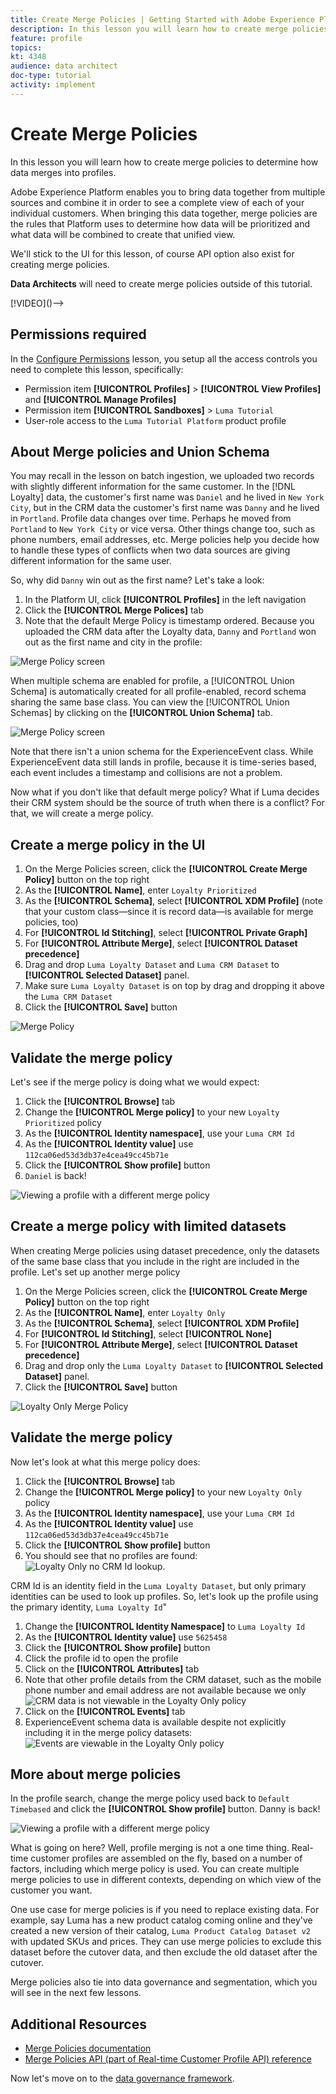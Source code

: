 ```yaml
---
title: Create Merge Policies | Getting Started with Adobe Experience Platform for Data Architects and Data Engineers
description: In this lesson you will learn how to create merge policies to determine how data merges into profiles. 
feature: profile
topics: 
kt: 4348
audience: data architect
doc-type: tutorial
activity: implement
---
```


# Create Merge Policies

In this lesson you will learn how to create merge policies to determine how data merges into profiles. 

Adobe Experience Platform enables you to bring data together from multiple sources and combine it in order to see a complete view of each of your individual customers. When bringing this data together, merge policies are the rules that Platform uses to determine how data will be prioritized and what data will be combined to create that unified view.

We'll stick to the UI for this lesson, of course API option also exist for creating merge policies.

**Data Architects** will need to create merge policies outside of this tutorial.

<!--Should this be part of Profile lesson-->

<!-->[!VIDEO]()-->

## Permissions required

In the [Configure Permissions](configure-permissions.md) lesson, you setup all the access controls you need to complete this lesson, specifically:


* Permission item **[!UICONTROL Profiles]** > **[!UICONTROL View Profiles]** and **[!UICONTROL Manage Profiles]**
* Permission item **[!UICONTROL Sandboxes]** > `Luma Tutorial`
* User-role access to the `Luma Tutorial Platform` product profile


## About Merge policies and Union Schema

You may recall in the lesson on batch ingestion, we uploaded two records with slightly different information for the same customer. In the [!DNL Loyalty] data, the customer's first name was `Daniel` and he lived in `New York City`, but in the CRM data the customer's first name was `Danny` and he lived in `Portland`. Profile data changes over time. Perhaps he moved from `Portland` to `New York City` or vice versa. Other things change too, such as phone numbers, email addresses, etc. Merge policies help you decide how to handle these types of conflicts when two data sources are giving different information for the same user.

So, why did `Danny` win out as the first name? Let's take a look:

1. In the Platform UI, click **[!UICONTROL Profiles]** in the left navigation
1. Click the **[!UICONTROL Merge Polices]** tab
1. Note that the default Merge Policy is timestamp ordered. Because you uploaded the CRM data after the Loyalty data, `Danny` and `Portland` won out as the first name and city in the profile:

![Merge Policy screen](assets/mergepolicies-default.png)

When multiple schema are enabled for profile, a [!UICONTROL Union Schema] is automatically created for all profile-enabled, record schema sharing the same base class. You can view the [!UICONTROL Union Schemas] by clicking on the **[!UICONTROL Union Schema]** tab.

![Merge Policy screen](assets/mergepolicies-unionSchema.png)

Note that there isn't a union schema for the ExperienceEvent class. While ExperienceEvent data still lands in profile, because it is time-series based, each event includes a timestamp and collisions are not a problem.

Now what if you don't like that default merge policy? What if Luma decides their CRM system should be the source of truth when there is a conflict? For that, we will create a merge policy.

## Create a merge policy in the UI

1. On the Merge Policies screen, click the **[!UICONTROL Create Merge Policy]** button on the top right
1. As the **[!UICONTROL Name]**, enter  `Loyalty Prioritized`
1. As the **[!UICONTROL Schema]**, select **[!UICONTROL XDM Profile]** (note that your custom class&mdash;since it is record data&mdash;is available for merge policies, too)
1. For **[!UICONTROL Id Stitching]**, select **[!UICONTROL Private Graph]**
1. For **[!UICONTROL Attribute Merge]**, select **[!UICONTROL Dataset precedence]**
1. Drag and drop `Luma Loyalty Dataset` and `Luma CRM Dataset` to **[!UICONTROL Selected Dataset]** panel.
1. Make sure `Luma Loyalty Dataset` is on top by drag and dropping it above the `Luma CRM Dataset`
1. Click the **[!UICONTROL Save]** button
<!--do i need to explain Private Graph? Is that GA?-->
![Merge Policy](assets/mergepolicies-newPolicy.png)

## Validate the merge policy

Let's see if the merge policy is doing what we would expect:

1. Click the **[!UICONTROL Browse]** tab
1. Change the **[!UICONTROL Merge policy]** to your new `Loyalty Prioritized` policy
1. As the **[!UICONTROL Identity namespace]**, use your `Luma CRM Id`
1. As the **[!UICONTROL Identity value]** use `112ca06ed53d3db37e4cea49cc45b71e`
1. Click the **[!UICONTROL Show profile]** button
1. `Daniel` is back!

![Viewing a profile with a different merge policy](assets/mergepolicies-lookupProfileWithMergePolicy.png)

## Create a merge policy with limited datasets

When creating Merge policies using dataset precedence, only the datasets of the same base class that you include in the right are included in the profile. Let's set up another merge policy

1. On the Merge Policies screen, click the **[!UICONTROL Create Merge Policy]** button on the top right
1. As the **[!UICONTROL Name]**, enter  `Loyalty Only`
1. As the **[!UICONTROL Schema]**, select **[!UICONTROL XDM Profile]** 
1. For **[!UICONTROL Id Stitching]**, select **[!UICONTROL None]**
1. For **[!UICONTROL Attribute Merge]**, select **[!UICONTROL Dataset precedence]**
1. Drag and drop only the `Luma Loyalty Dataset` to **[!UICONTROL Selected Dataset]** panel.
1. Click the **[!UICONTROL Save]** button

![Loyalty Only Merge Policy](assets/mergepolicies-loyaltyOnly.png)

## Validate the merge policy

Now let's look at what this merge policy does:

1. Click the **[!UICONTROL Browse]** tab
1. Change the **[!UICONTROL Merge policy]** to your new `Loyalty Only` policy
1. As the **[!UICONTROL Identity namespace]**, use your `Luma CRM Id`
1. As the **[!UICONTROL Identity value]** use `112ca06ed53d3db37e4cea49cc45b71e`
1. Click the **[!UICONTROL Show profile]** button
1. You should see that no profiles are found:
    ![Loyalty Only no CRM Id lookup.](assets/mergepolicies-loyaltyOnly-noCrmLookup.png)

CRM Id is an identity field in the `Luma Loyalty Dataset`, but only primary identities can be used to look up profiles. So, let's look up the profile using the primary identity, `Luma Loyalty Id`"

1. Change the **[!UICONTROL Identity Namespace]** to `Luma Loyalty Id`
1. As the **[!UICONTROL Identity value]** use `5625458`
1. Click the **[!UICONTROL Show profile]** button
1. Click the profile id to open the profile
1. Click on the **[!UICONTROL Attributes]** tab
1. Note that other profile details from the CRM dataset, such as the mobile phone number and email address are not available because we only
    ![CRM data is not viewable in the Loyalty Only policy](assets/mergepolicies-loyaltyOnly-attributes.png)
1. Click on the **[!UICONTROL Events]** tab
1. ExperienceEvent schema data is available despite not explicitly including it in the merge policy datasets:
    ![Events are viewable in the Loyalty Only policy](assets/mergepolicies-loyaltyOnly-events.png)

## More about merge policies

In the profile search, change the merge policy used back to `Default Timebased` and click the **[!UICONTROL Show profile]** button. Danny is back!

![Viewing a profile with a different merge policy](assets/mergepolicies-backToDanny.png)

What is going on here? Well, profile merging is not a one time thing. Real-time customer profiles are assembled on the fly, based on a number of factors, including which merge policy is used. You can create multiple merge policies to use in different contexts, depending on which view of the customer you want.

One use case for merge policies is if you need to replace existing data. For example, say Luma has a new product catalog coming online and they've created a new version of their catalog, `Luma Product Catalog Dataset v2` with updated SKUs and prices. They can use merge policies to exclude this dataset before the cutover data, and then exclude the old dataset after the cutover.

Merge policies also tie into data governance and segmentation, which you will see in the next few lessons.

## Additional Resources

* [Merge Policies documentation](https://docs.adobe.com/help/en/experience-platform/profile/ui/merge-policies.html)
* [Merge Policies API (part of Real-time Customer Profile API) reference](https://www.adobe.io/apis/experienceplatform/home/api-reference.html#/Merge_policies)

Now let's move on to the [data governance framework](apply-data-governance-framework.md).